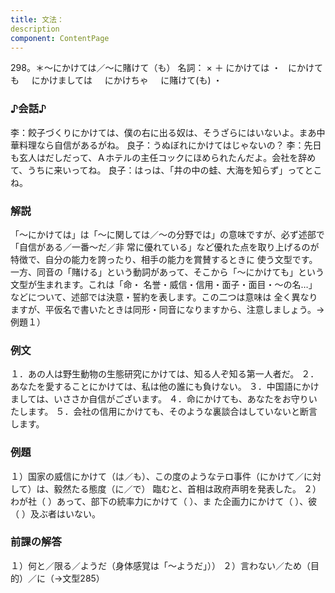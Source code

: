 ```yaml
---
title: 文法：
description
component: ContentPage
---
```



298。＊～にかけては／～に賭けて（も）
名詞： × ＋ にかけては ・
  にかけても  
  にかけましては  
  にかけちゃ  
  に賭けて(も) ・
### ♪会話♪
李：餃子づくりにかけては、僕の右に出る奴は、そうざらにはいないよ。まあ中華料理なら自信があるがね。 良子：うぬぼれにかけてはじゃないの？
李：先日も玄人はだしだって、Ａホテルの主任コックにほめられたんだよ。会社を辞めて、うちに来いってね。 良子：はっは、「井の中の蛙、大海を知らず」ってとこね。
### 解説
「～にかけては」は「～に関しては／～の分野では」の意味ですが、必ず述部で「自信がある／一番～だ／非
常に優れている」など優れた点を取り上げるのが特徴で、自分の能力を誇ったり、相手の能力を賞賛するときに
使う文型です。 一方、同音の「賭ける」という動詞があって、そこから「～にかけても」という文型が生まれます。これは「命・
名誉・威信・信用・面子・面目・～の名…」などについて、述部では決意・誓約を表します。この二つは意味は 全く異なりますが、平仮名で書いたときは同形・同音になりますから、注意しましょう。→例題１）
### 例文
１．あの人は野生動物の生態研究にかけては、知る人ぞ知る第一人者だ。
２．あなたを愛することにかけては、私は他の誰にも負けない。
３．中国語にかけましては、いささか自信がございます。
４．命にかけても、あなたをお守りいたします。
５．会社の信用にかけても、そのような裏談合はしていないと断言します。
### 例題
１）国家の威信にかけて（は／も）、この度のようなテロ事件（にかけて／に対して）は、毅然たる態度（に／で）
臨むと、首相は政府声明を発表した。
２）わが社（ ）あって、部下の統率力にかけて（ ）、ま た企画力にかけて（ ）、彼（ ）及ぶ者はいない。
### 前課の解答
１）何と／限る／ようだ（身体感覚は「～ようだ」））
２）言わない／ため（目的）／に（→文型285）

